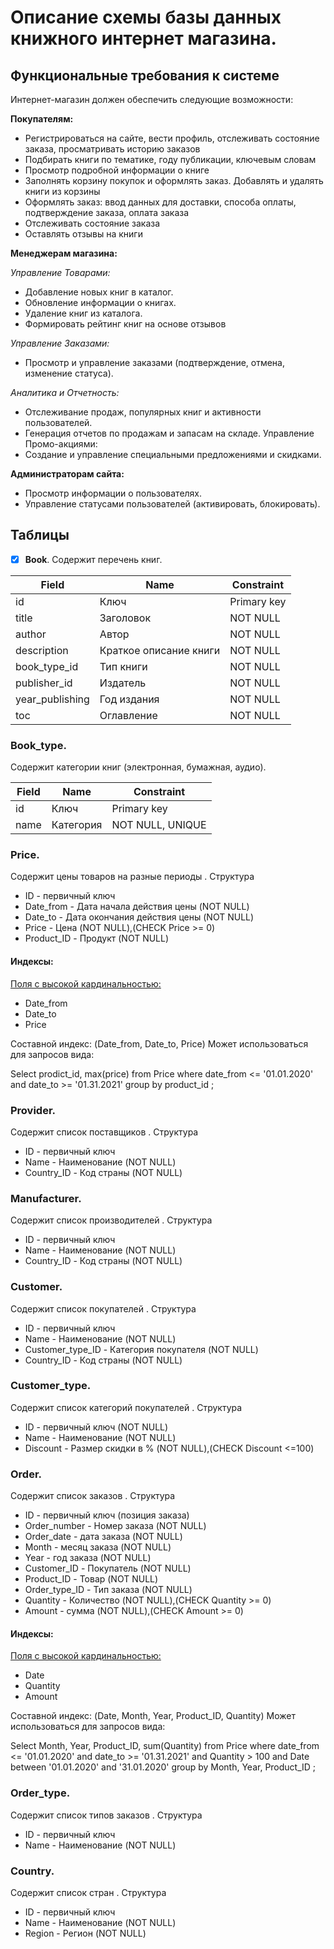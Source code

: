 # Описание схемы базы данных книжного интернет магазина.

## Функциональные требования к системе
Интернет-магазин должен обеспечить следующие возможности:

**Покупателям:**
*	Регистрироваться на сайте, вести профиль, отслеживать состояние заказа, просматривать историю заказов
*	Подбирать книги по тематике, году публикации, ключевым словам
*	Просмотр подробной информации о книге
*	Заполнять корзину покупок и оформлять заказ. Добавлять и удалять книги из корзины
*	Оформлять заказ: ввод данных для доставки, способа оплаты, подтверждение заказа, оплата заказа
*	Отслеживать состояние заказа
*	Оставлять отзывы на книги

**Менеджерам магазина:**

_Управление Товарами:_
*	Добавление новых книг в каталог.
*	Обновление информации о книгах.
*	Удаление книг из каталога.
*	Формировать рейтинг книг на основе отзывов

_Управление Заказами:_
*	Просмотр и управление заказами (подтверждение, отмена, изменение статуса).

_Аналитика и Отчетность:_
*	Отслеживание продаж, популярных книг и активности пользователей.
*	Генерация отчетов по продажам и запасам на складе.
       Управление Промо-акциями:
*	Создание и управление специальными предложениями и скидками.

**Администраторам сайта:**
*	Просмотр информации о пользователях.
*	Управление статусами пользователей (активировать, блокировать).


## Таблицы

- [x] **Book**. 
Содержит перечень книг. 


Field|Name       | Constraint |
---- | ----------|------------|
id   | Ключ  | Primary key|
title| Заголовок |NOT NULL|
author | Автор| NOT NULL|
description | Краткое описание книги| NOT NULL|
book_type_id |Тип книги| NOT NULL|
publisher_id |Издатель| NOT NULL|
year_publishing |Год издания| NOT NULL|
toc  | Оглавление|NOT NULL|


### Book_type. 
Содержит категории книг (электронная, бумажная, аудио). 

Field|Name       | Constraint |
---- | ----------|------------|
id   | Ключ  | Primary key|
name| Категория |NOT NULL, UNIQUE|


### Price. 
Содержит цены товаров на разные периоды . 
Структура
* ID - первичный ключ
* Date_from - Дата начала действия цены (NOT NULL)
* Date_to - Дата окончания действия цены (NOT NULL)
* Price - Цена (NOT NULL),(CHECK Price >= 0)
* Product_ID - Продукт (NOT NULL)

#### Индексы:
<u> Поля с высокой кардинальностью: </u> 
* Date_from
* Date_to
* Price

Составной индекс: (Date_from, Date_to, Price)
Может использоваться для запросов вида:

Select
prodict_id,
max(price) 
from
Price
where 
date_from <= '01.01.2020' and 
date_to >= '01.31.2021'
group by 
product_id
;

### Provider. 
Содержит список поставщиков . 
Структура
* ID - первичный ключ
* Name - Наименование (NOT NULL)
* Country_ID - Код страны (NOT NULL)

### Manufacturer. 
Содержит список производителей . 
Структура
* ID - первичный ключ
* Name - Наименование (NOT NULL)
* Country_ID - Код страны (NOT NULL)

### Customer. 
Содержит список покупателей . 
Структура
* ID - первичный ключ
* Name - Наименование (NOT NULL)
* Customer_type_ID - Категория покупателя (NOT NULL)
* Country_ID - Код страны (NOT NULL)

### Customer_type. 
Содержит список категорий покупателей . 
Структура
* ID - первичный ключ (NOT NULL)
* Name - Наименование (NOT NULL)
* Discount - Размер скидки в % (NOT NULL),(CHECK Discount <=100)

### Order. 
Содержит список заказов . 
Структура
* ID - первичный ключ (позиция заказа)
* Order_number - Номер заказа (NOT NULL)
* Order_date - дата заказа (NOT NULL)
* Month - месяц заказа (NOT NULL)
* Year - год заказа (NOT NULL)
* Customer_ID - Покупатель (NOT NULL)
* Product_ID - Товар (NOT NULL)
* Order_type_ID - Тип заказа (NOT NULL)
* Quantity - Количество (NOT NULL),(CHECK Quantity >= 0)
* Amount - сумма (NOT NULL),(CHECK Amount >= 0)

#### Индексы:
<u> Поля с высокой кардинальностью: </u> 
* Date
* Quantity
* Amount

Составной индекс: (Date, Month, Year, Product_ID, Quantity)
Может использоваться для запросов вида:

Select
Month,
Year,
Product_ID,
sum(Quantity) 
from
Price
where 
date_from <= '01.01.2020' and 
date_to >= '01.31.2021' and 
Quantity > 100 and 
Date between '01.01.2020' and '31.01.2020'
group by 
Month,
Year,
Product_ID
;

### Order_type. 
Содержит список типов заказов . 
Структура
* ID - первичный ключ
* Name - Наименование (NOT NULL)

### Country. 
Содержит список стран . 
Структура
* ID - первичный ключ
* Name - Наименование (NOT NULL)
* Region - Регион (NOT NULL)








